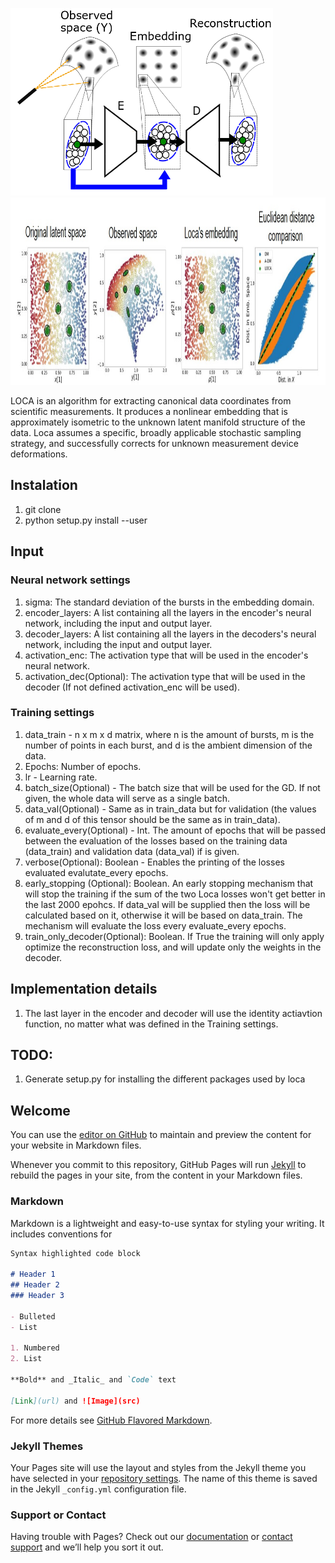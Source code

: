 <p float="center">
  <img src="website/algo_new.png" height="300" />
  <img src="website/example_loca_.jpg" height="300" /> 
</p>

LOCA is an algorithm for extracting canonical data coordinates from scientific measurements. It produces a nonlinear embedding that is approximately isometric to the unknown latent manifold structure of the data. Loca assumes a specific, broadly applicable stochastic sampling strategy, and successfully corrects for unknown measurement device deformations. 


## Instalation
1. git clone
2. python setup.py install --user

## Input
### Neural network settings
1. sigma: The standard deviation of the bursts in the embedding domain.
2. encoder_layers: A list containing all the layers in the encoder's neural network, including the input and output layer.
3. decoder_layers: A list containing all the layers in the decoders's neural network, including the input and output layer.
4. activation_enc: The activation type that will be used in the encoder's neural network.
5. activation_dec(Optional): The activation type that will be used in the decoder (If not defined activation_enc will be used).


### Training settings
1. data_train -  n x m x d matrix, where n is the amount of bursts, m is the number of points in each burst, and d is the ambient dimension of the data.
2. Epochs: Number of epochs.
3. lr - Learning rate.
4. batch_size(Optional) - The batch size that will be used for the GD. If not given, the whole data will serve as a single batch.
5. data_val(Optional) - Same as in train_data but for validation (the values of m and d of this tensor should be the same as in train_data).
6. evaluate_every(Optional) - Int. The amount of epochs that will be passed between the evaluation of the losses based on the training data (data_train) and validation data (data_val) if is given.
7. verbose(Optional): Boolean - Enables the printing of the losses evaluated evalutate_every epochs.
8. early_stopping (Optional): Boolean. An early stopping mechanism that will stop the training if the sum of the two Loca losses won't get better in the last 2000 epohcs. If data_val will be supplied then the loss will be calculated based on it, otherwise it will be based on data_train. The mechanism will evaluate the loss every evaluate_every epochs.
9. train_only_decoder(Optional): Boolean. If True the training will only apply optimize the reconstruction loss, and will update only the weights in the decoder.

## Implementation details
1. The last layer in the encoder and decoder will use the identity actiavtion function, no matter what was defined in the Training settings.


## TODO:
1. Generate setup.py for installing the different packages used by loca




## Welcome 

You can use the [editor on GitHub](https://github.com/Manuel83/sample/edit/master/index.md) to maintain and preview the content for your website in Markdown files.

Whenever you commit to this repository, GitHub Pages will run [Jekyll](https://jekyllrb.com/) to rebuild the pages in your site, from the content in your Markdown files.

### Markdown

Markdown is a lightweight and easy-to-use syntax for styling your writing. It includes conventions for

```markdown
Syntax highlighted code block

# Header 1
## Header 2
### Header 3

- Bulleted
- List

1. Numbered
2. List

**Bold** and _Italic_ and `Code` text

[Link](url) and ![Image](src)
```

For more details see [GitHub Flavored Markdown](https://guides.github.com/features/mastering-markdown/).

### Jekyll Themes

Your Pages site will use the layout and styles from the Jekyll theme you have selected in your [repository settings](https://github.com/Manuel83/sample/settings). The name of this theme is saved in the Jekyll `_config.yml` configuration file.

### Support or Contact

Having trouble with Pages? Check out our [documentation](https://help.github.com/categories/github-pages-basics/) or [contact support](https://github.com/contact) and we’ll help you sort it out.

